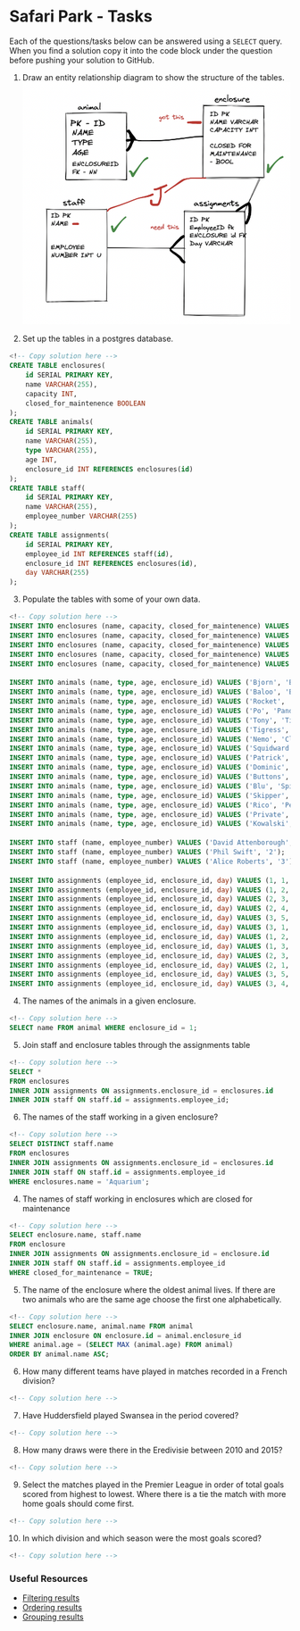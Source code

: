 # Safari Park - Tasks

Each of the questions/tasks below can be answered using a `SELECT` query. When you find a solution copy it into the code block under the question before pushing your solution to GitHub.

1) Draw an entity relationship diagram to show the structure of the tables.
![alt Entity relationship diagram for safari park](Tables.png "Title")

2) Set up the tables in a postgres database.

```sql
<!-- Copy solution here -->
CREATE TABLE enclosures(
	id SERIAL PRIMARY KEY,
	name VARCHAR(255),
	capacity INT,
	closed_for_maintenence BOOLEAN
);
CREATE TABLE animals(
	id SERIAL PRIMARY KEY,
	name VARCHAR(255),
	type VARCHAR(255),
	age INT,
	enclosure_id INT REFERENCES enclosures(id)
);
CREATE TABLE staff(
	id SERIAL PRIMARY KEY,
	name VARCHAR(255),
	employee_number VARCHAR(255)
);
CREATE TABLE assignments(
	id SERIAL PRIMARY KEY,
	employee_id INT REFERENCES staff(id),
	enclosure_id INT REFERENCES enclosures(id),
	day VARCHAR(255)
);
```
3) Populate the tables with some of your own data.

```sql
<!-- Copy solution here -->
INSERT INTO enclosures (name, capacity, closed_for_maintenence) VALUES ('Bear Kingdom', 4, FALSE);
INSERT INTO enclosures (name, capacity, closed_for_maintenence) VALUES ('Tiger Jungle', 3, FALSE);
INSERT INTO enclosures (name, capacity, closed_for_maintenence) VALUES ('Aquarium', 20, TRUE);
INSERT INTO enclosures (name, capacity, closed_for_maintenence) VALUES ('Aviary', 10, FALSE);
INSERT INTO enclosures (name, capacity, closed_for_maintenence) VALUES ('Penguin Island', 4, FALSE);

INSERT INTO animals (name, type, age, enclosure_id) VALUES ('Bjorn', 'Bear', 5, 1);
INSERT INTO animals (name, type, age, enclosure_id) VALUES ('Baloo', 'Bear', 7, 1);
INSERT INTO animals (name, type, age, enclosure_id) VALUES ('Rocket', 'Racoon', 1, 1);
INSERT INTO animals (name, type, age, enclosure_id) VALUES ('Po', 'Panda', 11, 1);
INSERT INTO animals (name, type, age, enclosure_id) VALUES ('Tony', 'Tiger', 6, 2);
INSERT INTO animals (name, type, age, enclosure_id) VALUES ('Tigress', 'Tiger', 5, 2);
INSERT INTO animals (name, type, age, enclosure_id) VALUES ('Nemo', 'Clownfish', 1, 3);
INSERT INTO animals (name, type, age, enclosure_id) VALUES ('Squidward', 'Squid', 2, 3);
INSERT INTO animals (name, type, age, enclosure_id) VALUES ('Patrick', 'Starfish', 20, 3);
INSERT INTO animals (name, type, age, enclosure_id) VALUES ('Dominic', 'Cockatiel', 20, 4);
INSERT INTO animals (name, type, age, enclosure_id) VALUES ('Buttons', 'Cockatoo', 15, 4);
INSERT INTO animals (name, type, age, enclosure_id) VALUES ('Blu', 'Spix Macaw', 15, 4);
INSERT INTO animals (name, type, age, enclosure_id) VALUES ('Skipper', 'Penguin', 5, 5);
INSERT INTO animals (name, type, age, enclosure_id) VALUES ('Rico', 'Penguin', 5, 5);
INSERT INTO animals (name, type, age, enclosure_id) VALUES ('Private', 'Penguin', 5, 5);
INSERT INTO animals (name, type, age, enclosure_id) VALUES ('Kowalski', 'Penguin', 5, 5);

INSERT INTO staff (name, employee_number) VALUES ('David Attenborough', '1');
INSERT INTO staff (name, employee_number) VALUES ('Phil Swift', '2');
INSERT INTO staff (name, employee_number) VALUES ('Alice Roberts', '3');

INSERT INTO assignments (employee_id, enclosure_id, day) VALUES (1, 1, 'Monday');
INSERT INTO assignments (employee_id, enclosure_id, day) VALUES (1, 2, 'Monday');
INSERT INTO assignments (employee_id, enclosure_id, day) VALUES (2, 3, 'Monday');
INSERT INTO assignments (employee_id, enclosure_id, day) VALUES (2, 4, 'Monday');
INSERT INTO assignments (employee_id, enclosure_id, day) VALUES (3, 5, 'Monday');
INSERT INTO assignments (employee_id, enclosure_id, day) VALUES (3, 1, 'Monday');
INSERT INTO assignments (employee_id, enclosure_id, day) VALUES (1, 2, 'Tuesday');
INSERT INTO assignments (employee_id, enclosure_id, day) VALUES (1, 3, 'Tuesday');
INSERT INTO assignments (employee_id, enclosure_id, day) VALUES (2, 3, 'Tuesday');
INSERT INTO assignments (employee_id, enclosure_id, day) VALUES (2, 1, 'Tuesday');
INSERT INTO assignments (employee_id, enclosure_id, day) VALUES (3, 5, 'Tuesday');
INSERT INTO assignments (employee_id, enclosure_id, day) VALUES (3, 4, 'Tuesday');
```


4) The names of the animals in a given enclosure.

```sql
<!-- Copy solution here -->
SELECT name FROM animal WHERE enclosure_id = 1; 

```

5) Join staff and enclosure tables through the assignments table

```sql
<!-- Copy solution here -->
SELECT *
FROM enclosures 
INNER JOIN assignments ON assignments.enclosure_id = enclosures.id
INNER JOIN staff ON staff.id = assignments.employee_id;

```

6) The names of the staff working in a given enclosure?

```sql
<!-- Copy solution here -->
SELECT DISTINCT staff.name
FROM enclosures 
INNER JOIN assignments ON assignments.enclosure_id = enclosures.id
INNER JOIN staff ON staff.id = assignments.employee_id
WHERE enclosures.name = 'Aquarium';
```

4) The names of staff working in enclosures which are closed for maintenance

```sql
<!-- Copy solution here -->
SELECT enclosure.name, staff.name
FROM enclosure 
INNER JOIN assignments ON assignments.enclosure_id = enclosure.id
INNER JOIN staff ON staff.id = assignments.employee_id
WHERE closed_for_maintenance = TRUE;


```

5) The name of the enclosure where the oldest animal lives. If there are two animals who are the same age choose the first one alphabetically.
```sql
<!-- Copy solution here -->
SELECT enclosure.name, animal.name FROM animal
INNER JOIN enclosure ON enclosure.id = animal.enclosure_id
WHERE animal.age = (SELECT MAX (animal.age) FROM animal)
ORDER BY animal.name ASC;

```

6) How many different teams have played in matches recorded in a French division?

```sql
<!-- Copy solution here -->


```

7) Have Huddersfield played Swansea in the period covered?

```sql
<!-- Copy solution here -->


```

8) How many draws were there in the Eredivisie between 2010 and 2015?

```sql
<!-- Copy solution here -->


```

9) Select the matches played in the Premier League in order of total goals scored from highest to lowest. Where there is a tie the match with more home goals should come first.

```sql
<!-- Copy solution here -->


```

10) In which division and which season were the most goals scored?

```sql
<!-- Copy solution here -->


```

### Useful Resources

- [Filtering results](https://www.w3schools.com/sql/sql_where.asp)
- [Ordering results](https://www.w3schools.com/sql/sql_orderby.asp)
- [Grouping results](https://www.w3schools.com/sql/sql_groupby.asp)